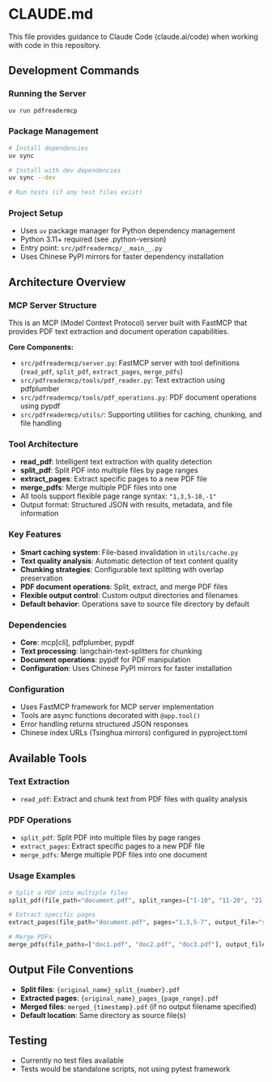 # CLAUDE.md

This file provides guidance to Claude Code (claude.ai/code) when working with code in this repository.

## Development Commands

### Running the Server
```bash
uv run pdfreadermcp
```

### Package Management
```bash
# Install dependencies
uv sync

# Install with dev dependencies
uv sync --dev

# Run tests (if any test files exist)
```

### Project Setup
- Uses `uv` package manager for Python dependency management
- Python 3.11+ required (see .python-version)
- Entry point: `src/pdfreadermcp/__main__.py`
- Uses Chinese PyPI mirrors for faster dependency installation

## Architecture Overview

### MCP Server Structure
This is an MCP (Model Context Protocol) server built with FastMCP that provides PDF text extraction and document operation capabilities.

**Core Components:**
- `src/pdfreadermcp/server.py`: FastMCP server with tool definitions (`read_pdf`, `split_pdf`, `extract_pages`, `merge_pdfs`)
- `src/pdfreadermcp/tools/pdf_reader.py`: Text extraction using pdfplumber
- `src/pdfreadermcp/tools/pdf_operations.py`: PDF document operations using pypdf
- `src/pdfreadermcp/utils/`: Supporting utilities for caching, chunking, and file handling

### Tool Architecture
- **read_pdf**: Intelligent text extraction with quality detection
- **split_pdf**: Split PDF into multiple files by page ranges
- **extract_pages**: Extract specific pages to a new PDF file
- **merge_pdfs**: Merge multiple PDF files into one
- All tools support flexible page range syntax: `"1,3,5-10,-1"`
- Output format: Structured JSON with results, metadata, and file information

### Key Features
- **Smart caching system**: File-based invalidation in `utils/cache.py`
- **Text quality analysis**: Automatic detection of text content quality
- **Chunking strategies**: Configurable text splitting with overlap preservation
- **PDF document operations**: Split, extract, and merge PDF files
- **Flexible output control**: Custom output directories and filenames
- **Default behavior**: Operations save to source file directory by default

### Dependencies
- **Core**: mcp[cli], pdfplumber, pypdf
- **Text processing**: langchain-text-splitters for chunking  
- **Document operations**: pypdf for PDF manipulation
- **Configuration**: Uses Chinese PyPI mirrors for faster installation

### Configuration
- Uses FastMCP framework for MCP server implementation
- Tools are async functions decorated with `@app.tool()`
- Error handling returns structured JSON responses
- Chinese index URLs (Tsinghua mirrors) configured in pyproject.toml

## Available Tools

### Text Extraction
- `read_pdf`: Extract and chunk text from PDF files with quality analysis

### PDF Operations
- `split_pdf`: Split PDF into multiple files by page ranges
- `extract_pages`: Extract specific pages to a new PDF file  
- `merge_pdfs`: Merge multiple PDF files into one document

### Usage Examples
```python
# Split a PDF into multiple files
split_pdf(file_path="document.pdf", split_ranges=["1-10", "11-20", "21-30"])

# Extract specific pages
extract_pages(file_path="document.pdf", pages="1,3,5-7", output_file="selected_pages.pdf")

# Merge PDFs
merge_pdfs(file_paths=["doc1.pdf", "doc2.pdf", "doc3.pdf"], output_file="combined.pdf")
```

## Output File Conventions
- **Split files**: `{original_name}_split_{number}.pdf`
- **Extracted pages**: `{original_name}_pages_{page_range}.pdf`
- **Merged files**: `merged_{timestamp}.pdf` (if no output filename specified)
- **Default location**: Same directory as source file(s)

## Testing
- Currently no test files available
- Tests would be standalone scripts, not using pytest framework